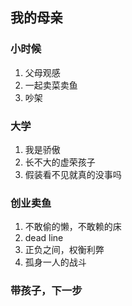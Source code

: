 ## 我的母亲

### 小时候

1. 父母观感
2. 一起卖菜卖鱼
3. 吵架

### 大学

1. 我是骄傲
2. 长不大的虚荣孩子
3. 假装看不见就真的没事吗

### 创业卖鱼

1. 不敢偷的懒，不敢赖的床
2. dead line
3. 正负之间，权衡利弊
4. 孤身一人的战斗

### 带孩子，下一步
